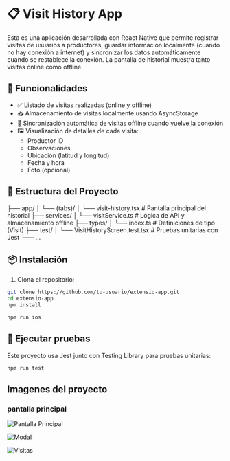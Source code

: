 # 📋 Visit History App

Esta es una aplicación desarrollada con React Native que permite registrar visitas de usuarios a productores, guardar información localmente (cuando no hay conexión a internet) y sincronizar los datos automáticamente cuando se restablece la conexión. La pantalla de historial muestra tanto visitas online como offline.

## 🚀 Funcionalidades

- ✅ Listado de visitas realizadas (online y offline)
- 📥 Almacenamiento de visitas localmente usando AsyncStorage
- 🔄 Sincronización automática de visitas offline cuando vuelve la conexión
- 🖼 Visualización de detalles de cada visita:
  - Productor ID
  - Observaciones
  - Ubicación (latitud y longitud)
  - Fecha y hora
  - Foto (opcional)

## 🧱 Estructura del Proyecto

├── app/
│ └── (tabs)/
│ └── visit-history.tsx # Pantalla principal del historial
├── services/
│ └── visitService.ts # Lógica de API y almacenamiento offline
├── types/
│ └── index.ts # Definiciones de tipo (Visit)
├── test/
│ └── VisitHistoryScreen.test.tsx # Pruebas unitarias con Jest
└── ...


## 📦 Instalación

1. Clona el repositorio:

```bash
git clone https://github.com/tu-usuario/extensio-app.git
cd extensio-app
npm install

npm run ios
```
## 🧪 Ejecutar pruebas

Este proyecto usa Jest junto con Testing Library para pruebas unitarias:

```bash
npm run test
```

## Imagenes del proyecto

### pantalla principal

![Pantalla Principal](assets/images/homescreen.png)

![Modal](assets/images/modalCreate.png)

![Visitas](assets/images/listofViews.png)

